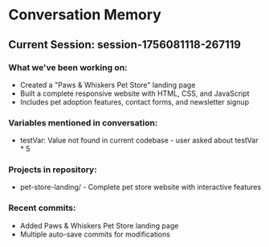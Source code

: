 # Conversation Memory

## Current Session: session-1756081118-267119

### What we've been working on:
- Created a "Paws & Whiskers Pet Store" landing page
- Built a complete responsive website with HTML, CSS, and JavaScript
- Includes pet adoption features, contact forms, and newsletter signup

### Variables mentioned in conversation:
- testVar: Value not found in current codebase - user asked about testVar * 5

### Projects in repository:
- pet-store-landing/ - Complete pet store website with interactive features

### Recent commits:
- Added Paws & Whiskers Pet Store landing page
- Multiple auto-save commits for modifications